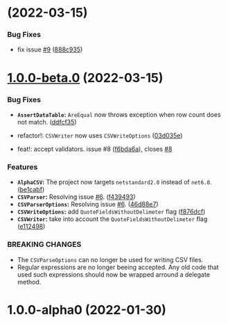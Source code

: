 # [](https://github.com/arkaragian/AlphaCSV/compare/v1.0.0-beta.0...v) (2022-03-15)


### Bug Fixes

* fix issue [#9](https://github.com/arkaragian/AlphaCSV/issues/9) ([888c935](https://github.com/arkaragian/AlphaCSV/commit/888c93553f32e1c7eb7754b92c3280ba452f8c72))



# [1.0.0-beta.0](https://github.com/arkaragian/AlphaCSV/compare/v1.0.0-alpha0...v1.0.0-beta.0) (2022-03-15)


### Bug Fixes

* **`AssertDataTable`:** `AreEqual` now throws exception when row count does not match. ([ddfcf35](https://github.com/arkaragian/AlphaCSV/commit/ddfcf35d3482ef02486750fc1ef945dcd9d99799))


* refactor!: `CSVWriter` now uses `CSVWriteOptions` ([03d035e](https://github.com/arkaragian/AlphaCSV/commit/03d035eb9dc6b31b4262843ac435a90330305e08))
* feat!: accept validators. issue #8 ([f6bda6a](https://github.com/arkaragian/AlphaCSV/commit/f6bda6a74be0a39ec515b17e66f434ddfbc2bf31)), closes [#8](https://github.com/arkaragian/AlphaCSV/issues/8)


### Features

* **`AlphaCSV`:** The project now targets `netstandard2.0` instead of `net6.0`. ([be1cabf](https://github.com/arkaragian/AlphaCSV/commit/be1cabff9330e02beb4f53e2ff691aa27a050b6c))
* **`CSVParser`:** Resolving issue [#6](https://github.com/arkaragian/AlphaCSV/issues/6). ([f439493](https://github.com/arkaragian/AlphaCSV/commit/f439493b0a53ffd546a8f8276d30189d78ac547c))
* **`CSVParserOptions`:** Resolving issue [#6](https://github.com/arkaragian/AlphaCSV/issues/6). ([46d88e7](https://github.com/arkaragian/AlphaCSV/commit/46d88e73eb3332531a643a6b8f943ef7bef7b39f))
* **`CSVWriteOptions`:** add `QuoteFieldsWithoutDelimeter` flag ([f876dcf](https://github.com/arkaragian/AlphaCSV/commit/f876dcf93a2775cc12ac2c553e3c5f745a8bc085))
* **`CSVWriter`:** take into account the `QuoteFieldsWithoutDelimeter` flag ([e112498](https://github.com/arkaragian/AlphaCSV/commit/e112498a7b920dd62a3db4b443ea2d9855142bf5))


### BREAKING CHANGES

* The `CSVParseOptions` can no longer be used for
writing CSV files.
* Regular expressions are no longer beeing accepted.
Any old code that used such expressions should now be wrapped arround
a delegate method.



# 1.0.0-alpha0 (2022-01-30)



